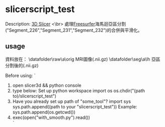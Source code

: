 # slicerscript_test

Description:
[3D Slicer](https://slicer.readthedocs.io/en/latest/developer_guide/api.html) <\br>
處理[Freesurfer](https://surfer.nmr.mgh.harvard.edu)海馬迴亞區分割("Segment_226","Segment_231","Segment_232")的合併與平滑化。

## usage
資料放在：
\datafolder\raw\a\orig  MRI圖像(.nii.gz)
\datafolder\seg\a\lh    亞區分割後的(.nii.gz)

Before using:
`
1. open slicer3d && python console
2. type below: Set up python workspace
      import os
      os.chdir("(path to)/slicerscript_test") 
3. Have you already set up path of "some_tool"?
      import sys
      sys.path.append((path to your "slicerscript_test"))
      Example: sys.path.append(os.getcwd())
4. exec(open("with_smooth.py").read())  
`